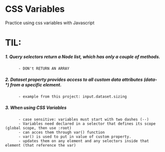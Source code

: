 # CSS Variables 
Practice using css variables with Javascript

# TIL:

##### 1.  Query selectors return a Node list, which has only a couple of methods.
          - DON't RETURN AN ARRAY
##### 2.  Dataset property provides access to all custom data attributes (data-\*) from a specific element.
          - example from this project: input.dataset.sizing
##### 3.  When using CSS Variables
          - case sensitive: variables must start with two dashes (--)
          - Variables need declared in a selector that defines its scope (global scope, then use :root)
          - can acces them through var() function
          - var() is used to put in value of custom property.
          - updates them on any element and any selectors inside that element (that reference the var)
